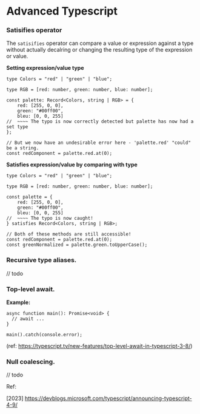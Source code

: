 # Advanced Typescript 

### Satisifies operator

The `satisifies` operator can compare a value or expression against a type without actually decalring or changing the resulting type of the expression or value.

**Setting expression/value type**

```
type Colors = "red" | "green" | "blue";

type RGB = [red: number, green: number, blue: number];

const palette: Record<Colors, string | RGB> = {
    red: [255, 0, 0],
    green: "#00ff00",
    bleu: [0, 0, 255]
//  ~~~~ The typo is now correctly detected but palette has now had a set type
};

// But we now have an undesirable error here - 'palette.red' "could" be a string.
const redComponent = palette.red.at(0);
```

**Satisfies expression/value by comparing with type**

```
type Colors = "red" | "green" | "blue";

type RGB = [red: number, green: number, blue: number];

const palette = {
    red: [255, 0, 0],
    green: "#00ff00",
    bleu: [0, 0, 255]
//  ~~~~ The typo is now caught!
} satisfies Record<Colors, string | RGB>;

// Both of these methods are still accessible!
const redComponent = palette.red.at(0);
const greenNormalized = palette.green.toUpperCase();
```

### Recursive type aliases.

// todo 

### Top-level await.

**Example:**

```
async function main(): Promise<void> {
  // await ...
}

main().catch(console.error);
```
(ref: https://typescript.tv/new-features/top-level-await-in-typescript-3-8/)

### Null coalescing.

// todo


Ref:

[2023] https://devblogs.microsoft.com/typescript/announcing-typescript-4-9/

